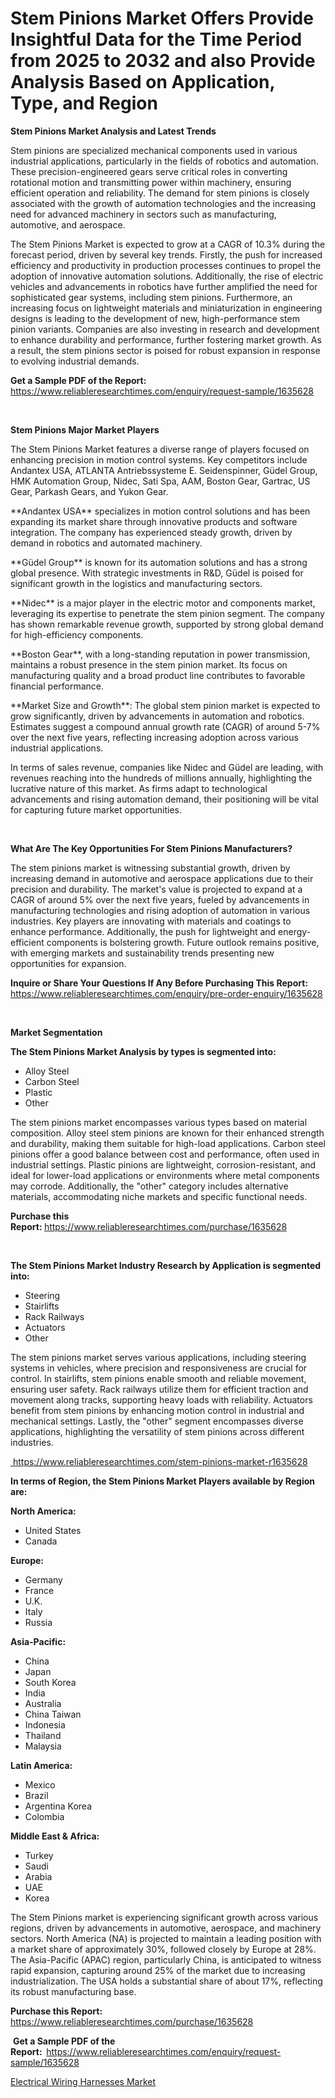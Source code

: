 <p><h1>Stem Pinions Market Offers Provide Insightful Data for the Time Period from 2025 to 2032 and also Provide Analysis Based on Application, Type, and Region</h1></p><p><strong>Stem Pinions Market Analysis and Latest Trends</strong></p>
<p><p>Stem pinions are specialized mechanical components used in various industrial applications, particularly in the fields of robotics and automation. These precision-engineered gears serve critical roles in converting rotational motion and transmitting power within machinery, ensuring efficient operation and reliability. The demand for stem pinions is closely associated with the growth of automation technologies and the increasing need for advanced machinery in sectors such as manufacturing, automotive, and aerospace.</p><p>The Stem Pinions Market is expected to grow at a CAGR of 10.3% during the forecast period, driven by several key trends. Firstly, the push for increased efficiency and productivity in production processes continues to propel the adoption of innovative automation solutions. Additionally, the rise of electric vehicles and advancements in robotics have further amplified the need for sophisticated gear systems, including stem pinions. Furthermore, an increasing focus on lightweight materials and miniaturization in engineering designs is leading to the development of new, high-performance stem pinion variants. Companies are also investing in research and development to enhance durability and performance, further fostering market growth. As a result, the stem pinions sector is poised for robust expansion in response to evolving industrial demands.</p></p>
<p><strong>Get a Sample PDF of the Report:&nbsp;</strong> <a href="https://www.reliableresearchtimes.com/enquiry/request-sample/1635628?utm_campaign=2479&utm_medium=2&utm_source=Github&utm_content=ia&utm_term=16022025&utm_id=stem-pinions">https://www.reliableresearchtimes.com/enquiry/request-sample/1635628</a></p>
<p>&nbsp;</p>
<p><strong>Stem Pinions Major Market Players</strong></p>
<p><p>The Stem Pinions Market features a diverse range of players focused on enhancing precision in motion control systems. Key competitors include Andantex USA, ATLANTA Antriebssysteme E. Seidenspinner, Güdel Group, HMK Automation Group, Nidec, Sati Spa, AAM, Boston Gear, Gartrac, US Gear, Parkash Gears, and Yukon Gear.</p><p>**Andantex USA** specializes in motion control solutions and has been expanding its market share through innovative products and software integration. The company has experienced steady growth, driven by demand in robotics and automated machinery.</p><p>**Güdel Group** is known for its automation solutions and has a strong global presence. With strategic investments in R&D, Güdel is poised for significant growth in the logistics and manufacturing sectors. </p><p>**Nidec** is a major player in the electric motor and components market, leveraging its expertise to penetrate the stem pinion segment. The company has shown remarkable revenue growth, supported by strong global demand for high-efficiency components.</p><p>**Boston Gear**, with a long-standing reputation in power transmission, maintains a robust presence in the stem pinion market. Its focus on manufacturing quality and a broad product line contributes to favorable financial performance.</p><p>**Market Size and Growth**: The global stem pinion market is expected to grow significantly, driven by advancements in automation and robotics. Estimates suggest a compound annual growth rate (CAGR) of around 5-7% over the next five years, reflecting increasing adoption across various industrial applications.</p><p>In terms of sales revenue, companies like Nidec and Güdel are leading, with revenues reaching into the hundreds of millions annually, highlighting the lucrative nature of this market. As firms adapt to technological advancements and rising automation demand, their positioning will be vital for capturing future market opportunities.</p></p>
<p>&nbsp;</p>
<p><strong>What Are The Key Opportunities For Stem Pinions Manufacturers?</strong></p>
<p><p>The stem pinions market is witnessing substantial growth, driven by increasing demand in automotive and aerospace applications due to their precision and durability. The market's value is projected to expand at a CAGR of around 5% over the next five years, fueled by advancements in manufacturing technologies and rising adoption of automation in various industries. Key players are innovating with materials and coatings to enhance performance. Additionally, the push for lightweight and energy-efficient components is bolstering growth. Future outlook remains positive, with emerging markets and sustainability trends presenting new opportunities for expansion.</p></p>
<p><strong>Inquire or Share Your Questions If Any Before Purchasing This Report:</strong> <a href="https://www.reliableresearchtimes.com/enquiry/pre-order-enquiry/1635628?utm_campaign=2479&utm_medium=2&utm_source=Github&utm_content=ia&utm_term=16022025&utm_id=stem-pinions">https://www.reliableresearchtimes.com/enquiry/pre-order-enquiry/1635628</a></p>
<p>&nbsp;</p>
<p><strong>Market Segmentation</strong></p>
<p><strong>The Stem Pinions Market Analysis by types is segmented into:</strong></p>
<p><ul><li>Alloy Steel</li><li>Carbon Steel</li><li>Plastic</li><li>Other</li></ul></p>
<p><p>The stem pinions market encompasses various types based on material composition. Alloy steel stem pinions are known for their enhanced strength and durability, making them suitable for high-load applications. Carbon steel pinions offer a good balance between cost and performance, often used in industrial settings. Plastic pinions are lightweight, corrosion-resistant, and ideal for lower-load applications or environments where metal components may corrode. Additionally, the "other" category includes alternative materials, accommodating niche markets and specific functional needs.</p></p>
<p><strong>Purchase this Report:&nbsp;</strong><a href="https://www.reliableresearchtimes.com/purchase/1635628?utm_campaign=2479&utm_medium=2&utm_source=Github&utm_content=ia&utm_term=16022025&utm_id=stem-pinions">https://www.reliableresearchtimes.com/purchase/1635628</a></p>
<p>&nbsp;</p>
<p><strong>The Stem Pinions Market Industry Research by Application is segmented into:</strong></p>
<p><ul><li>Steering</li><li>Stairlifts</li><li>Rack Railways</li><li>Actuators</li><li>Other</li></ul></p>
<p><p>The stem pinions market serves various applications, including steering systems in vehicles, where precision and responsiveness are crucial for control. In stairlifts, stem pinions enable smooth and reliable movement, ensuring user safety. Rack railways utilize them for efficient traction and movement along tracks, supporting heavy loads with reliability. Actuators benefit from stem pinions by enhancing motion control in industrial and mechanical settings. Lastly, the "other" segment encompasses diverse applications, highlighting the versatility of stem pinions across different industries.</p></p>
<p><a href="https://www.reliableresearchtimes.com/stem-pinions-market-r1635628?utm_campaign=2479&utm_medium=2&utm_source=Github&utm_content=ia&utm_term=16022025&utm_id=stem-pinions">&nbsp;https://www.reliableresearchtimes.com/stem-pinions-market-r1635628</a></p>
<p><strong>In terms of Region, the Stem Pinions Market Players available by Region are:</strong></p>
<p>
    <p> <strong> North America: </strong>
        <ul>
            <li>United States</li>
            <li>Canada</li>
        </ul>
        </p> 
    <p> <strong> Europe: </strong>
        <ul>
            <li>Germany</li>
            <li>France</li>
            <li>U.K.</li>
            <li>Italy</li>
            <li>Russia</li>
        </ul>
        </p> 
    <p> <strong> Asia-Pacific: </strong>
        <ul>
            <li>China</li>
            <li>Japan</li>
            <li>South Korea</li>
            <li>India</li>
            <li>Australia</li>
            <li>China Taiwan</li>
            <li>Indonesia</li>
            <li>Thailand</li>
            <li>Malaysia</li>
        </ul>
        </p> 
    <p> <strong> Latin America: </strong>
        <ul>
            <li>Mexico</li>
            <li>Brazil</li>
            <li>Argentina Korea</li>
            <li>Colombia</li>
        </ul>
        </p> 
    <p> <strong> Middle East & Africa: </strong>
        <ul>
            <li>Turkey</li>
            <li>Saudi</li>
            <li>Arabia</li>
            <li>UAE</li>
            <li>Korea</li>
        </ul>
    </p>
    </p>
<p><p>The Stem Pinions market is experiencing significant growth across various regions, driven by advancements in automotive, aerospace, and machinery sectors. North America (NA) is projected to maintain a leading position with a market share of approximately 30%, followed closely by Europe at 28%. The Asia-Pacific (APAC) region, particularly China, is anticipated to witness rapid expansion, capturing around 25% of the market due to increasing industrialization. The USA holds a substantial share of about 17%, reflecting its robust manufacturing base.</p></p>
<p><strong>Purchase this Report: </strong><a href="https://www.reliableresearchtimes.com/purchase/1635628?utm_campaign=2479&utm_medium=2&utm_source=Github&utm_content=ia&utm_term=16022025&utm_id=stem-pinions">https://www.reliableresearchtimes.com/purchase/1635628</a></p>
<p>&nbsp;<strong>Get a Sample PDF of the Report:&nbsp;&nbsp;</strong><a href="https://www.reliableresearchtimes.com/enquiry/request-sample/1635628?utm_campaign=2479&utm_medium=2&utm_source=Github&utm_content=ia&utm_term=16022025&utm_id=stem-pinions">https://www.reliableresearchtimes.com/enquiry/request-sample/1635628</a></p>
<p><strong></strong></p>
<p><p><a href="https://github.com/phephezxnf/Market-Research-Report-List-1/blob/main/electrical-wiring-harnesses-market.md?utm_campaign=2479&utm_medium=2&utm_source=Github&utm_content=ia&utm_term=16022025&utm_id=stem-pinions">Electrical Wiring Harnesses Market</a></p></p>